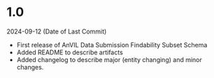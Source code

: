 # 1.0
2024-09-12 (Date of Last Commit)
* First release of AnVIL Data Submission Findability Subset Schema
* Added README to describe artifacts
* Added changelog to describe major (entity changing) and minor changes.

